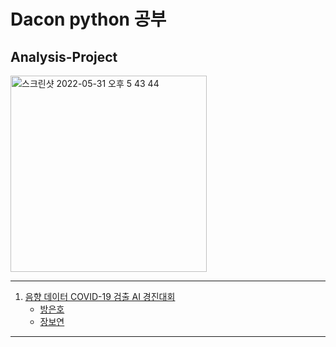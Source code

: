 # Dacon python 공부
## Analysis-Project

<img width="314" alt="스크린샷 2022-05-31 오후 5 43 44" src="https://user-images.githubusercontent.com/59506394/171132292-122fc5ea-62e3-4995-98d0-804cffa31434.png">

***

1. [음향 데이터 COVID-19 검출 AI 경진대회](https://dacon.io/competitions/official/235910/overview/description)
    - [방은호](https://github.com/eunhobang)
    - [장보연](https://github.com/BoYeonJang)
***


